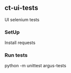 ## ct-ui-tests
UI selenium tests

### SetUp
Install requests

### Run tests
python -m unittest argus-tests

